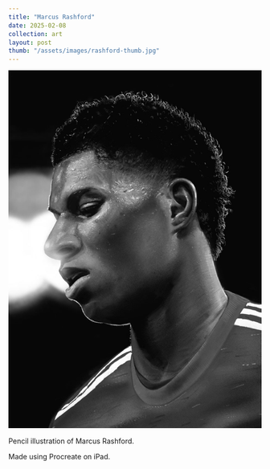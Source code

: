 ```yaml
---
title: "Marcus Rashford"
date: 2025-02-08
collection: art
layout: post
thumb: "/assets/images/rashford-thumb.jpg"
---
```


![Rashford](/assets/images/rashford-full.jpg)

Pencil illustration of Marcus Rashford. 

Made using Procreate on iPad. 